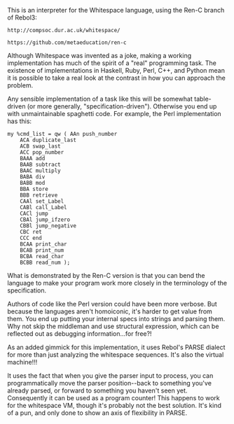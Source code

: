This is an interpreter for the Whitespace language, using the Ren-C branch
of Rebol3:

    http://compsoc.dur.ac.uk/whitespace/

    https://github.com/metaeducation/ren-c

Although Whitespace was invented as a joke, making a working implementation
has much of the spirit of a "real" programming task.  The existence of
implementations in Haskell, Ruby, Perl, C++, and Python mean it is possible to
take a real look at the contrast in how you can approach the problem.

Any sensible implementation of a task like this will be somewhat table-driven
(or more generally, "specification-driven").  Otherwise you end up with
unmaintainable spaghetti code.  For example, the Perl implementation has this:

    my %cmd_list = qw ( AAn push_number
        ACA duplicate_last
        ACB swap_last
        ACC pop_number
        BAAA add
        BAAB subtract
        BAAC multiply
        BABA div
        BABB mod
        BBA store
        BBB retrieve
        CAAl set_Label
        CABl call_Label
        CACl jump
        CBAl jump_ifzero
        CBBl jump_negative
        CBC ret
        CCC end
        BCAA print_char
        BCAB print_num
        BCBA read_char
        BCBB read_num );

What is demonstrated by the Ren-C version is that you can bend the language to
make your program work more closely in the terminology of the specification.

Authors of code like the Perl version could have been more verbose.  But
because the languages aren't homoiconic, it's harder to get value from them.
You end up putting your internal specs into strings and parsing them.  Why not
skip the middleman and use structural expression, which can be reflected out as
debugging information...for free?!

As an added gimmick for this implementation, it uses Rebol's PARSE dialect
for more than just analyzing the whitespace sequences.  It's also the virtual
machine!!!

It uses the fact that when you give the parser input to process, you can
programmatically move the parser position--back to something you've already
parsed, or forward to something you haven't seen yet.  Consequently it can be
used as a program counter!  This happens to work for the whitespace VM, though
it's probably not the best solution.  It's kind of a pun, and only done to show
an axis of flexibility in PARSE.

